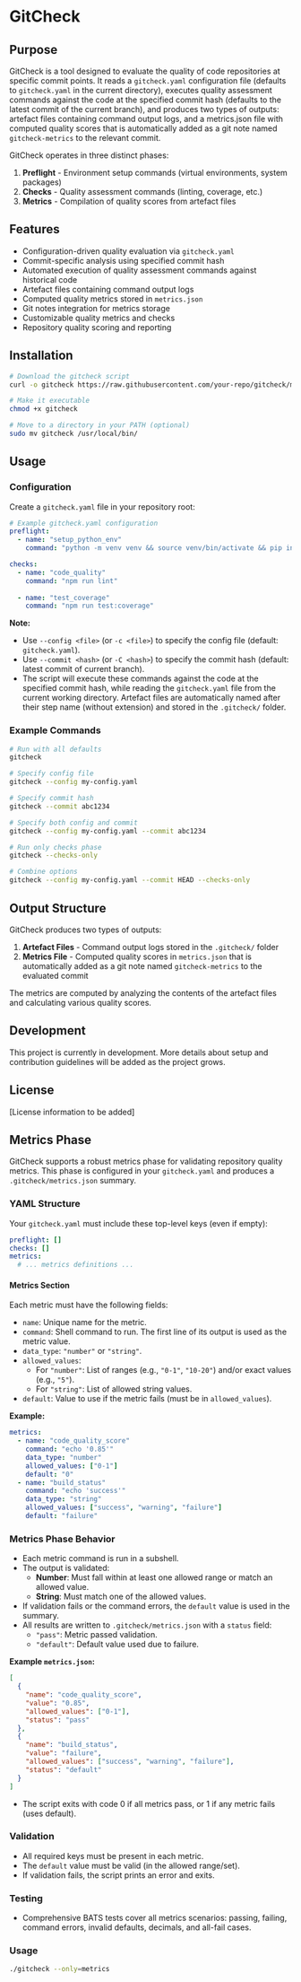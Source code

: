 # GitCheck

## Purpose

GitCheck is a tool designed to evaluate the quality of code repositories at specific commit points. It reads a `gitcheck.yaml` configuration file (defaults to `gitcheck.yaml` in the current directory), executes quality assessment commands against the code at the specified commit hash (defaults to the latest commit of the current branch), and produces two types of outputs: artefact files containing command output logs, and a metrics.json file with computed quality scores that is automatically added as a git note named `gitcheck-metrics` to the relevant commit.

GitCheck operates in three distinct phases:
1. **Preflight** - Environment setup commands (virtual environments, system packages)
2. **Checks** - Quality assessment commands (linting, coverage, etc.)
3. **Metrics** - Compilation of quality scores from artefact files

## Features

- Configuration-driven quality evaluation via `gitcheck.yaml`
- Commit-specific analysis using specified commit hash
- Automated execution of quality assessment commands against historical code
- Artefact files containing command output logs
- Computed quality metrics stored in `metrics.json`
- Git notes integration for metrics storage
- Customizable quality metrics and checks
- Repository quality scoring and reporting

## Installation

```bash
# Download the gitcheck script
curl -o gitcheck https://raw.githubusercontent.com/your-repo/gitcheck/main/gitcheck

# Make it executable
chmod +x gitcheck

# Move to a directory in your PATH (optional)
sudo mv gitcheck /usr/local/bin/
```

## Usage

### Configuration

Create a `gitcheck.yaml` file in your repository root:

```yaml
# Example gitcheck.yaml configuration
preflight:
  - name: "setup_python_env"
    command: "python -m venv venv && source venv/bin/activate && pip install -r requirements.txt"

checks:
  - name: "code_quality"
    command: "npm run lint"
  
  - name: "test_coverage"
    command: "npm run test:coverage"
```

**Note:**
- Use `--config <file>` (or `-c <file>`) to specify the config file (default: `gitcheck.yaml`).
- Use `--commit <hash>` (or `-C <hash>`) to specify the commit hash (default: latest commit of current branch).
- The script will execute these commands against the code at the specified commit hash, while reading the `gitcheck.yaml` file from the current working directory. Artefact files are automatically named after their step name (without extension) and stored in the `.gitcheck/` folder.

### Example Commands

```bash
# Run with all defaults
gitcheck

# Specify config file
gitcheck --config my-config.yaml

# Specify commit hash
gitcheck --commit abc1234

# Specify both config and commit
gitcheck --config my-config.yaml --commit abc1234

# Run only checks phase
gitcheck --checks-only

# Combine options
gitcheck --config my-config.yaml --commit HEAD --checks-only
```

## Output Structure

GitCheck produces two types of outputs:

1. **Artefact Files** - Command output logs stored in the `.gitcheck/` folder
2. **Metrics File** - Computed quality scores in `metrics.json` that is automatically added as a git note named `gitcheck-metrics` to the evaluated commit

The metrics are computed by analyzing the contents of the artefact files and calculating various quality scores.

## Development

This project is currently in development. More details about setup and contribution guidelines will be added as the project grows.

## License

[License information to be added] 

## Metrics Phase

GitCheck supports a robust metrics phase for validating repository quality metrics. This phase is configured in your `gitcheck.yaml` and produces a `.gitcheck/metrics.json` summary.

### YAML Structure

Your `gitcheck.yaml` must include these top-level keys (even if empty):

```yaml
preflight: []
checks: []
metrics:
  # ... metrics definitions ...
```

#### Metrics Section
Each metric must have the following fields:
- `name`: Unique name for the metric.
- `command`: Shell command to run. The first line of its output is used as the metric value.
- `data_type`: `"number"` or `"string"`.
- `allowed_values`:
  - For `"number"`: List of ranges (e.g., `"0-1"`, `"10-20"`) and/or exact values (e.g., `"5"`).
  - For `"string"`: List of allowed string values.
- `default`: Value to use if the metric fails (must be in `allowed_values`).

**Example:**
```yaml
metrics:
  - name: "code_quality_score"
    command: "echo '0.85'"
    data_type: "number"
    allowed_values: ["0-1"]
    default: "0"
  - name: "build_status"
    command: "echo 'success'"
    data_type: "string"
    allowed_values: ["success", "warning", "failure"]
    default: "failure"
```

### Metrics Phase Behavior
- Each metric command is run in a subshell.
- The output is validated:
  - **Number**: Must fall within at least one allowed range or match an allowed value.
  - **String**: Must match one of the allowed values.
- If validation fails or the command errors, the `default` value is used in the summary.
- All results are written to `.gitcheck/metrics.json` with a `status` field:
  - `"pass"`: Metric passed validation.
  - `"default"`: Default value used due to failure.

**Example `metrics.json`:**
```json
[
  {
    "name": "code_quality_score",
    "value": "0.85",
    "allowed_values": ["0-1"],
    "status": "pass"
  },
  {
    "name": "build_status",
    "value": "failure",
    "allowed_values": ["success", "warning", "failure"],
    "status": "default"
  }
]
```

- The script exits with code 0 if all metrics pass, or 1 if any metric fails (uses default).

### Validation
- All required keys must be present in each metric.
- The `default` value must be valid (in the allowed range/set).
- If validation fails, the script prints an error and exits.

### Testing
- Comprehensive BATS tests cover all metrics scenarios: passing, failing, command errors, invalid defaults, decimals, and all-fail cases.

### Usage

```sh
./gitcheck --only=metrics
``` 